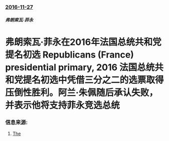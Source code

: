 ### [2016-11-27](/news/2016/11/27/index.md)

##### 弗朗索瓦·菲永
# 弗朗索瓦·菲永在2016年法国总统共和党提名初选 Republicans (France) presidential primary, 2016 法国总统共和党提名初选中凭借三分之二的选票取得压倒性胜利。阿兰·朱佩随后承认失败，并表示他将支持菲永竞选总统 




### 信息来源:

1. [The](https://www.theguardian.com/world/2016/nov/27/francois-fillon-on-course-to-win-french-primary-to-be-candidate-for-the-right)
